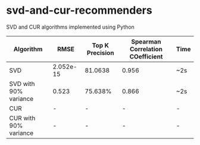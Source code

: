# svd-and-cur-recommenders

SVD and CUR algorithms implemented using Python

<!-- A table -->

| Algorithm             | RMSE      | Top K Precision | Spearman Correlation COefficient | Time |
| --------------------- | --------- | --------------- | -------------------------------- | ---- |
| SVD                   | 2.052e-15 | 81.0638         | 0.956                            | ~2s  |
| SVD with 90% variance | 0.523     | 75.638%         | 0.866                            | ~2s  |
| CUR                   | -         | -               | -                                | -    |
| CUR with 90% variance | -         | -               | -                                | -    |
